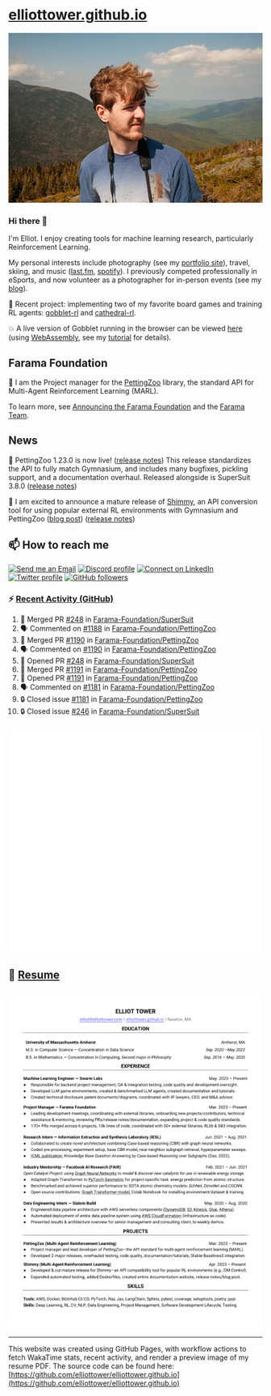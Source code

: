 # [elliottower.github.io](https://github.com/elliottower/elliottower.github.io)

[![A wild Elliot on Mt Washington](https://raw.githubusercontent.com/elliottower/elliottower.github.io/main/src/jpg/DSCF7539-600px.jpg?raw=true)](https://raw.githubusercontent.com/elliottower/elliottower.github.io/main/src/jpg/DSCF7539.jpg?raw=true)

### Hi there 👋

I'm Elliot. I enjoy creating tools for machine learning research, particularly Reinforcement Learning.

My personal interests include photography (see my [portfolio site](https://www.elliottower.com/)), travel, skiing, and music ([last.fm](https://www.last.fm/user/ajsdlfkwer), [spotify](https://open.spotify.com/user/12132818380)). I previously competed professionally in eSports, and now volunteer as a photographer for in-person events (see my [blog](https://www.elliottower.com/stories/?category=events)).

🤖 Recent project: implementing two of my favorite board games and training RL agents: [gobblet-rl](https://github.com/elliottower/gobblet-rl) and [cathedral-rl](https://github.com/elliottower/cathedral-rl). 

💥 A live version of Gobblet running in the browser can be viewed [here](https://elliottower.github.io/gobblet-rl/) (using [WebAssembly](https://webassembly.org/), see my [tutorial](https://github.com/elliottower/gobblet-rl/blob/main/tutorials/WebAssembly/web_assembly.md) for details).

## Farama Foundation

🚀 I am the Project manager for the [PettingZoo](https://github.com/Farama-Foundation/PettingZoo) library, the standard API for Multi-Agent Reinforcement Learning (MARL). 

To learn more, see [Announcing the Farama Foundation](https://farama.org/Announcing-The-Farama-Foundation) and the [Farama Team](https://farama.org/team).

## News

🎉 PettingZoo 1.23.0 is now live! ([release notes](https://github.com/Farama-Foundation/PettingZoo/releases/tag/1.23.0)) This release standardizes the API to fully match Gymnasium, and includes many bugfixes, pickling support, and a documentation overhaul. Released alongside is SuperSuit 3.8.0 ([release notes](https://github.com/Farama-Foundation/SuperSuit/releases/tag/3.8.0)) 

<!-- ![GitHub Release Date](https://img.shields.io/github/release-date/Farama-Foundation/PettingZoo) -->

🎉 I am excited to announce a mature release of [Shimmy](https://github.com/Farama-Foundation/Shimmy), an API conversion tool for using popular external RL environments with Gymnasium and PettingZoo ([blog post](https://farama.org/Announcing-Shimmy)) ([release notes](https://github.com/Farama-Foundation/Shimmy/releases/tag/v1.0.0)) 

## 📫 How to reach me

 [![Send me an Email](https://img.shields.io/badge/email-elliot%40elliottower.com-blue)](mailto:elliot@elliottower.com)
 [![Discord profile](https://img.shields.io/badge/Discord-7289DA?style=flat&logo=discord&logoColor=white)](https://discord.com/users/83091537923145728)
 [![Connect on LinkedIn](https://img.shields.io/badge/--linkedin?label=LinkedIn&logo=LinkedIn&style=social)](https://www.linkedin.com/in/elliot-tower)
 [![Twitter profile](https://img.shields.io/twitter/follow/elliottower?style=social)](https://twitter.com/ElliotTower/)
 [![GitHub followers](https://img.shields.io/github/followers/elliottower?style=social)](https://github.com/elliottower/)

### ⚡ [Recent Activity (GitHub)](https://github.com/elliottower)

<!--START_SECTION:activity-->
1. 🎉 Merged PR [#248](https://github.com/Farama-Foundation/SuperSuit/pull/248) in [Farama-Foundation/SuperSuit](https://github.com/Farama-Foundation/SuperSuit)
2. 🗣 Commented on [#1188](https://github.com/Farama-Foundation/PettingZoo/issues/1188#issuecomment-1997839735) in [Farama-Foundation/PettingZoo](https://github.com/Farama-Foundation/PettingZoo)
3. 🎉 Merged PR [#1190](https://github.com/Farama-Foundation/PettingZoo/pull/1190) in [Farama-Foundation/PettingZoo](https://github.com/Farama-Foundation/PettingZoo)
4. 🗣 Commented on [#1190](https://github.com/Farama-Foundation/PettingZoo/pull/1190#issuecomment-1995922557) in [Farama-Foundation/PettingZoo](https://github.com/Farama-Foundation/PettingZoo)
5. 💪 Opened PR [#248](https://github.com/Farama-Foundation/SuperSuit/pull/248) in [Farama-Foundation/SuperSuit](https://github.com/Farama-Foundation/SuperSuit)
6. 🎉 Merged PR [#1191](https://github.com/Farama-Foundation/PettingZoo/pull/1191) in [Farama-Foundation/PettingZoo](https://github.com/Farama-Foundation/PettingZoo)
7. 💪 Opened PR [#1191](https://github.com/Farama-Foundation/PettingZoo/pull/1191) in [Farama-Foundation/PettingZoo](https://github.com/Farama-Foundation/PettingZoo)
8. 🗣 Commented on [#1181](https://github.com/Farama-Foundation/PettingZoo/issues/1181#issuecomment-1995319350) in [Farama-Foundation/PettingZoo](https://github.com/Farama-Foundation/PettingZoo)
9. 🔒 Closed issue [#1181](https://github.com/Farama-Foundation/PettingZoo/issues/1181) in [Farama-Foundation/PettingZoo](https://github.com/Farama-Foundation/PettingZoo)
10. 🔒 Closed issue [#246](https://github.com/Farama-Foundation/SuperSuit/issues/246) in [Farama-Foundation/SuperSuit](https://github.com/Farama-Foundation/SuperSuit)
<!--END_SECTION:activity-->


<picture>
  <a href="https://metrics.lecoq.io/insights?user=elliottower">
   <img src="/github-metrics.svg" alt="Metrics">
  </a>
</picture>

## 📄 [Resume](https://elliottower.github.io/src/pdf/resume.pdf)

<!-- PDF-TO-MARKDOWN:START -->
![Page 1](src/png/page1.png "Page 1")
---
<!-- PDF-TO-MARKDOWN:END -->

----

This website was created using GitHub Pages, with workflow actions to fetch WakaTime stats, recent activity, and render a preview image of my resume PDF. The source code can be found here: [https://github.com/elliottower/elliottower.github.io](https://github.com/elliottower/elliottower.github.io)
